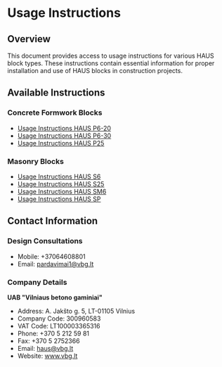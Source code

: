 # Usage Instructions

## Overview
This document provides access to usage instructions for various HAUS block types. These instructions contain essential information for proper installation and use of HAUS blocks in construction projects.

## Available Instructions

### Concrete Formwork Blocks
- [Usage Instructions HAUS P6-20](https://www.vbg.lt/upload/projektuotojams/instrukcijos/Naudojimo%20instrukcija%20HAUS%20P6-20.pdf)
- [Usage Instructions HAUS P6-30](https://www.vbg.lt/upload/projektuotojams/instrukcijos/Naudojimo%20instrukcija%20HAUS%20P6-30.pdf)
- [Usage Instructions HAUS P25](https://www.vbg.lt/upload/projektuotojams/instrukcijos/Naudojimo%20instrukcija%20HAUS%20P25.pdf)

### Masonry Blocks
- [Usage Instructions HAUS S6](https://www.vbg.lt/upload/projektuotojams/instrukcijos/Naudojimo%20instrukcija%20HAUS%20S6.pdf)
- [Usage Instructions HAUS S25](https://www.vbg.lt/upload/projektuotojams/instrukcijos/Naudojimo%20instrukcija%20HAUS%20S25.pdf)
- [Usage Instructions HAUS SM6](https://www.vbg.lt/upload/projektuotojams/instrukcijos/Naudojimo%20instrukcija%20HAUS%20SM6.pdf)
- [Usage Instructions HAUS SP](https://www.vbg.lt/upload/projektuotojams/instrukcijos/Naudojimo%20instrukcija%20HAUS%20SP.pdf)

## Contact Information
### Design Consultations
- Mobile: +37064608801
- Email: pardavimai1@vbg.lt

### Company Details
**UAB "Vilniaus betono gaminiai"**
- Address: A. Jakšto g. 5, LT-01105 Vilnius
- Company Code: 300960583
- VAT Code: LT100003365316
- Phone: +370 5 212 59 81
- Fax: +370 5 2752366
- Email: haus@vbg.lt
- Website: www.vbg.lt

